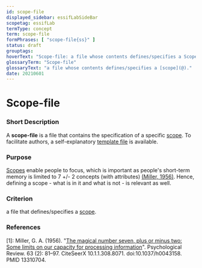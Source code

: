 ```yaml
---
id: scope-file
displayed_sidebar: essifLabSideBar
scopetag: essifLab
termType: concept
term: scope-file
formPhrases: [ "scope-file{ss}" ]
status: draft
grouptags:
hoverText: "Scope-file: a file whose contents defines/specifies a Scope."
glossaryTerm: "Scope-file"
glossaryText: "a file whose contents defines/specifies a [scope](@)."
date: 20210601
---
```


# Scope-file

### Short Description

A **scope-file** is a file that contains the specification of a specific [scope](@). To facilitate authors, a self-explanatory [template file](/tev1/scope-file.md) is available.

### Purpose

[Scopes](@) enable people to focus, which is important as people's short-term memory is limited to 7 +/- 2 concepts (with attributes) [(Miller, 1956)](http://psychclassics.yorku.ca/Miller/). Hence, defining a scope - what is in it and what is not - is relevant as well.

### Criterion

a file that defines/specifies a [scope](@).

### References

[1]: Miller, G. A. (1956). "[The magical number seven, plus or minus two: Some limits on our capacity for processing information](http://psychclassics.yorku.ca/Miller/)". Psychological Review. 63 (2): 81–97. CiteSeerX 10.1.1.308.8071. doi:10.1037/h0043158. PMID 13310704.